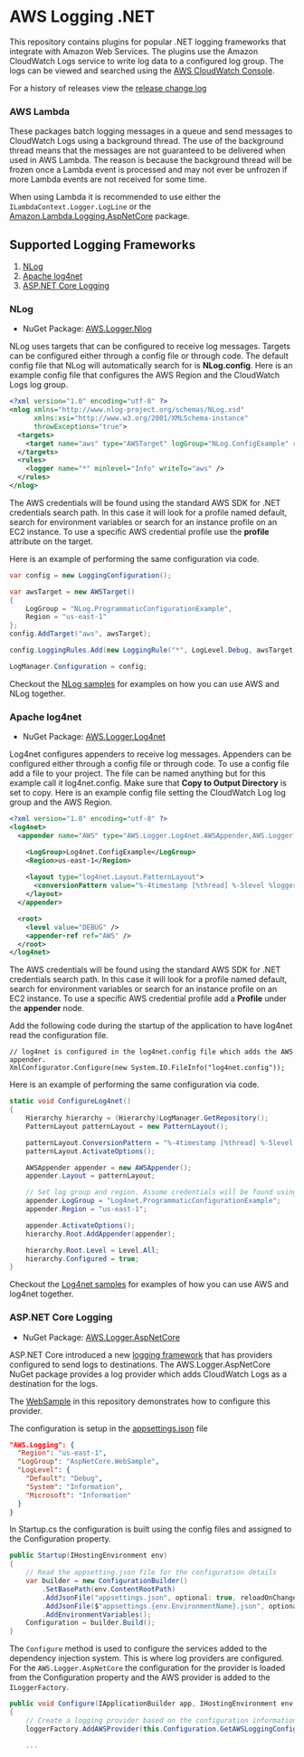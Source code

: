 # AWS Logging .NET

This repository contains plugins for popular .NET logging frameworks that integrate 
with Amazon Web Services. The plugins use the 
Amazon CloudWatch Logs service to write log data to a configured 
log group. The logs can be viewed and searched using the [AWS CloudWatch Console](https://console.aws.amazon.com/cloudwatch/).

For a history of releases view the [release change log](RELEASE.CHANGELOG.md)

### AWS Lambda

These packages batch logging messages in a queue and send messages to CloudWatch Logs using a background thread. 
The use of the background thread means that the messages are not guaranteed to be delivered when used in AWS Lambda.
The reason is because the background thread will be frozen once a Lambda event is processed and 
may not ever be unfrozen if more Lambda events are not received for some time.

When using Lambda it is recommended to use either the `ILambdaContext.Logger.LogLine` or the 
[Amazon.Lambda.Logging.AspNetCore](https://github.com/aws/aws-lambda-dotnet/tree/master/Libraries/src/Amazon.Lambda.Logging.AspNetCore) package.


## Supported Logging Frameworks

1. [NLog](#nlog)
2. [Apache log4net](#apache-log4net)
3. [ASP.NET Core Logging](#aspnet-core-logging)

### NLog

* NuGet Package: [AWS.Logger.Nlog](https://www.nuget.org/packages/AWS.Logger.NLog/)

NLog uses targets that can be configured to receive log messages. Targets can be configured either 
through a config file or through code. The default config file that NLog will automatically search for
is **NLog.config**. Here is an example config file that configures the AWS Region and the CloudWatch Logs log group.

```xml
<?xml version="1.0" encoding="utf-8" ?>
<nlog xmlns="http://www.nlog-project.org/schemas/NLog.xsd"
      xmlns:xsi="http://www.w3.org/2001/XMLSchema-instance"
      throwExceptions="true">
  <targets>
    <target name="aws" type="AWSTarget" logGroup="NLog.ConfigExample" region="us-east-1"/>
  </targets>
  <rules>
    <logger name="*" minlevel="Info" writeTo="aws" />
  </rules>
</nlog>
```

The AWS credentials will be found using the standard AWS SDK for .NET credentials search path. In this case
it will look for a profile named default, search for environment variables or search for an instance profile on an 
EC2 instance. To use a specific AWS credential profile use the **profile** attribute on the target.

Here is an example of performing the same configuration via code.

```csharp
var config = new LoggingConfiguration();

var awsTarget = new AWSTarget()
{
    LogGroup = "NLog.ProgrammaticConfigurationExample",
    Region = "us-east-1"
};
config.AddTarget("aws", awsTarget);

config.LoggingRules.Add(new LoggingRule("*", LogLevel.Debug, awsTarget));

LogManager.Configuration = config;
```

Checkout the [NLog samples](/samples/NLog) for examples on how you can use AWS and NLog together. 

### Apache log4net

* NuGet Package: [AWS.Logger.Log4net](https://www.nuget.org/packages/AWS.Logger.Log4net/)

Log4net configures appenders to receive log messages. Appenders can be configured either 
through a config file or through code. To use a config file add a file to your project. 
The file can be named anything but for this example call it log4net.config. Make sure
that **Copy to Output Directory** is set to copy. Here is an example config file setting
the CloudWatch Log log group and the AWS Region. 

```xml
<?xml version="1.0" encoding="utf-8" ?>
<log4net>
  <appender name="AWS" type="AWS.Logger.Log4net.AWSAppender,AWS.Logger.Log4net">

    <LogGroup>Log4net.ConfigExample</LogGroup>
    <Region>us-east-1</Region>
    
    <layout type="log4net.Layout.PatternLayout">
      <conversionPattern value="%-4timestamp [%thread] %-5level %logger %ndc - %message%newline" />
    </layout>
  </appender>

  <root>
    <level value="DEBUG" />
    <appender-ref ref="AWS" />
  </root>
</log4net>
```

The AWS credentials will be found using the standard AWS SDK for .NET credentials search path. In this case
it will look for a profile named default, search for environment variables or search for an instance profile on an 
EC2 instance. To use a specific AWS credential profile add a **Profile** under the **appender** node.

Add the following code during the startup of the application to have log4net read the configuration file.
```
// log4net is configured in the log4net.config file which adds the AWS appender.
XmlConfigurator.Configure(new System.IO.FileInfo("log4net.config"));
```

Here is an example of performing the same configuration via code.

```csharp
static void ConfigureLog4net()
{
    Hierarchy hierarchy = (Hierarchy)LogManager.GetRepository();
    PatternLayout patternLayout = new PatternLayout();

    patternLayout.ConversionPattern = "%-4timestamp [%thread] %-5level %logger %ndc - %message%newline";
    patternLayout.ActivateOptions();

    AWSAppender appender = new AWSAppender();
    appender.Layout = patternLayout;

    // Set log group and region. Assume credentials will be found using the default profile or IAM credentials.
    appender.LogGroup = "Log4net.ProgrammaticConfigurationExample";
    appender.Region = "us-east-1";

    appender.ActivateOptions();
    hierarchy.Root.AddAppender(appender);

    hierarchy.Root.Level = Level.All;
    hierarchy.Configured = true;
}

```

Checkout the [Log4net samples](/samples/Log4net) for examples of how you can use AWS and log4net together. 

### ASP.NET Core Logging

* NuGet Package: [AWS.Logger.AspNetCore](https://www.nuget.org/packages/AWS.Logger.AspNetCore/)

ASP.NET Core introduced a new [logging framework](https://docs.microsoft.com/en-us/aspnet/core/fundamentals/logging) that has providers configured to send logs to destinations. 
The AWS.Logger.AspNetCore NuGet package provides a log provider which adds CloudWatch Logs as a destination for the logs.

The [WebSample](/samples/AspNetCore/WebSample) in this repository demonstrates how to configure
this provider.

The configuration is setup in the [appsettings.json](/samples/AspNetCore/WebSample/appsettings.json) file

```json
"AWS.Logging": {
  "Region": "us-east-1",
  "LogGroup": "AspNetCore.WebSample",
  "LogLevel": {
    "Default": "Debug",
    "System": "Information",
    "Microsoft": "Information"
  }
}
```

In Startup.cs the configuration is built using the config files and assigned to the Configuration property.

```csharp
public Startup(IHostingEnvironment env)
{
    // Read the appsetting.json file for the configuration details
    var builder = new ConfigurationBuilder()
        .SetBasePath(env.ContentRootPath)
        .AddJsonFile("appsettings.json", optional: true, reloadOnChange: true)
        .AddJsonFile($"appsettings.{env.EnvironmentName}.json", optional: true)
        .AddEnvironmentVariables();
    Configuration = builder.Build();
}
```

The `Configure` method is used to configure the services added to the dependency injection system. This is where 
log providers are configured. For the `AWS.Logger.AspNetCore` the configuration for the provider is loaded from 
the Configuration property and the AWS provider is added to the `ILoggerFactory`.

```csharp
public void Configure(IApplicationBuilder app, IHostingEnvironment env, ILoggerFactory loggerFactory)
{
    // Create a logging provider based on the configuration information passed through the appsettings.json
    loggerFactory.AddAWSProvider(this.Configuration.GetAWSLoggingConfigSection());

    ...
```
